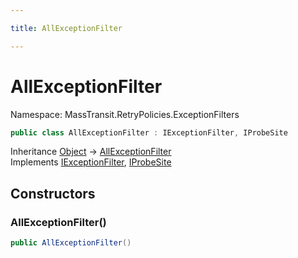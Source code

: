 ```yaml
---

title: AllExceptionFilter

---
```


# AllExceptionFilter

Namespace: MassTransit.RetryPolicies.ExceptionFilters

```csharp
public class AllExceptionFilter : IExceptionFilter, IProbeSite
```

Inheritance [Object](https://learn.microsoft.com/en-us/dotnet/api/system.object) → [AllExceptionFilter](../masstransit-retrypolicies-exceptionfilters/allexceptionfilter)<br/>
Implements [IExceptionFilter](../../masstransit-abstractions/masstransit/iexceptionfilter), [IProbeSite](../../masstransit-abstractions/masstransit/iprobesite)

## Constructors

### **AllExceptionFilter()**

```csharp
public AllExceptionFilter()
```
